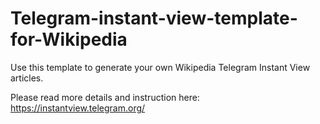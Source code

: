 # Telegram-instant-view-template-for-Wikipedia

Use this template to generate your own Wikipedia Telegram Instant View articles. 

Please read more details and instruction here: https://instantview.telegram.org/
